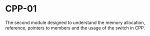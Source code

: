 # CPP-01
The second module designed to understand the memory allocation, reference, pointers to members and the usage of the switch in CPP. 
